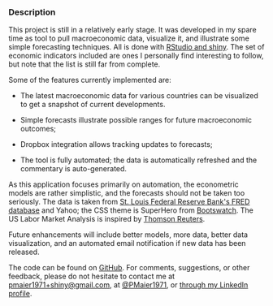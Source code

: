 ### Description

This project is still in a relatively early stage. It was developed in my spare time as tool to pull macroeconomic data, visualize it, and illustrate some simple forecasting techniques. All is done with <a href='rstudio.com'>RStudio and shiny</a>. The set of economic indicators included are ones I personally find interesting to follow, but note that the list is still far from complete.

Some of the features currently implemented are:

+ The latest macroeconomic data for various countries can be visualized to get a snapshot of current developments.

+ Simple forecasts illustrate possible ranges for future macroeconomic outcomes;

+ Dropbox integration allows tracking updates to forecasts;

+ The tool is fully automated; the data is automatically refreshed and the commentary is auto-generated.


As this application focuses primarily on automation, the econometric models are rather simplistic, and the forecasts should not be taken too seriously. The data is taken from <a href='http://research.stlouisfed.org/fred2/'> St. Louis Federal Reserve Bank's FRED database</a> and Yahoo; the CSS theme is SuperHero from <a href='http://bootswatch.com'>Bootswatch</a>. The US Labor Market Analysis is inspired by <a href='http://graphics.thomsonreuters.com/14/yellen/index.html'>Thomson Reuters</a>.

Future enhancements will include better models, more data, better data visualization, and an automated email notification if new data has been released. 

The code can be found on <a href='https://github.com/pmaier1971/AutomatedForecastingWithShiny'>GitHub</a>. For comments, suggestions, or other feedback, please do not hesitate to contact me at pmaier1971+shiny@gmail.com, at <a href='https://twitter.com/PMaier1971'>@PMaier1971</a>, or <a href='https://www.linkedin.com/pub/philipp-maier/5/966/653'>through my LinkedIn profile</a>.
